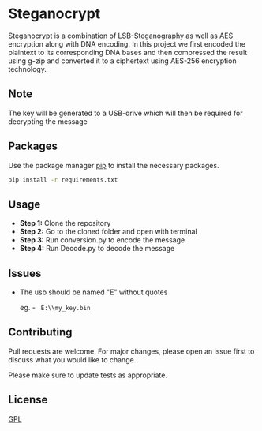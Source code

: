 # Steganocrypt

Steganocrypt is a combination of LSB-Steganography as well as AES encryption along with DNA encoding. In this project we first encoded the plaintext to its corresponding DNA bases and then compressed the result using g-zip and converted it to a ciphertext using AES-256 encryption technology.
## Note
The key will be generated to a USB-drive which will then be required for decrypting the message

## Packages

Use the package manager [pip](https://pip.pypa.io/en/stable/) to install the necessary packages.

```bash
pip install -r requirements.txt
```

## Usage

- **Step 1:** Clone the repository
- **Step 2:** Go to the cloned folder and open with terminal 
- **Step 3:** Run conversion.py to encode the message 
- **Step 4:** Run Decode.py to decode the message

## Issues
- The usb should be named "E" without quotes

    eg. - ``` E:\\my_key.bin```
## Contributing
Pull requests are welcome. For major changes, please open an issue first to discuss what you would like to change.

Please make sure to update tests as appropriate.

## License
[GPL](https://choosealicense.com/licenses/gpl-3.0/)
